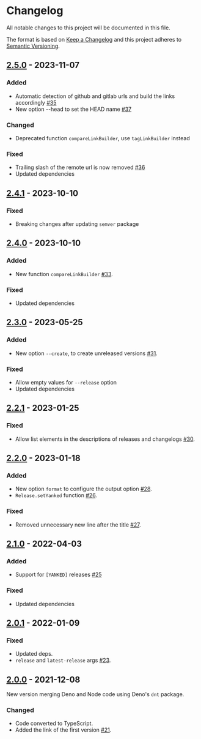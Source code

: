 # Changelog
All notable changes to this project will be documented in this file.

The format is based on [Keep a Changelog](https://keepachangelog.com/)
and this project adheres to [Semantic Versioning](https://semver.org/).

## [2.5.0] - 2023-11-07
### Added
- Automatic detection of github and gitlab urls and build the links accordingly [#35]
- New option --head to set the HEAD name [#37]

### Changed
- Deprecated function `compareLinkBuilder`, use `tagLinkBuilder` instead

### Fixed
- Trailing slash of the remote url is now removed [#36]
- Updated dependencies

## [2.4.1] - 2023-10-10
### Fixed
- Breaking changes after updating `semver` package

## [2.4.0] - 2023-10-10
### Added
- New function `compareLinkBuilder` [#33].

### Fixed
- Updated dependencies

## [2.3.0] - 2023-05-25
### Added
- New option `--create`, to create unreleased versions [#31].

### Fixed
- Allow empty values for `--release` option
- Updated dependencies

## [2.2.1] - 2023-01-25
### Fixed
- Allow list elements in the descriptions of releases and changelogs [#30].

## [2.2.0] - 2023-01-18
### Added
- New option `format` to configure the output option [#28].
- `Release.setYanked` function [#26].

### Fixed
- Removed unnecessary new line after the title [#27].

## [2.1.0] - 2022-04-03
### Added
- Support for `[YANKED]` releases [#25]

### Fixed
- Updated dependencies

## [2.0.1] - 2022-01-09
### Fixed
- Updated deps.
- `release` and `latest-release` args [#23].

## [2.0.0] - 2021-12-08
New version merging Deno and Node code using Deno's `dnt` package.

### Changed
- Code converted to TypeScript.
- Added the link of the first version [#21].

[#21]: https://github.com/oscarotero/keep-a-changelog/issues/21
[#23]: https://github.com/oscarotero/keep-a-changelog/issues/23
[#25]: https://github.com/oscarotero/keep-a-changelog/issues/25
[#26]: https://github.com/oscarotero/keep-a-changelog/issues/26
[#27]: https://github.com/oscarotero/keep-a-changelog/issues/27
[#28]: https://github.com/oscarotero/keep-a-changelog/issues/28
[#30]: https://github.com/oscarotero/keep-a-changelog/issues/30
[#31]: https://github.com/oscarotero/keep-a-changelog/issues/31
[#33]: https://github.com/oscarotero/keep-a-changelog/issues/33
[#35]: https://github.com/oscarotero/keep-a-changelog/issues/35
[#36]: https://github.com/oscarotero/keep-a-changelog/issues/36
[#37]: https://github.com/oscarotero/keep-a-changelog/issues/37

[2.5.0]: https://github.com/oscarotero/keep-a-changelog/compare/v2.4.1...v2.5.0
[2.4.1]: https://github.com/oscarotero/keep-a-changelog/compare/v2.4.0...v2.4.1
[2.4.0]: https://github.com/oscarotero/keep-a-changelog/compare/v2.3.0...v2.4.0
[2.3.0]: https://github.com/oscarotero/keep-a-changelog/compare/v2.2.1...v2.3.0
[2.2.1]: https://github.com/oscarotero/keep-a-changelog/compare/v2.2.0...v2.2.1
[2.2.0]: https://github.com/oscarotero/keep-a-changelog/compare/v2.1.0...v2.2.0
[2.1.0]: https://github.com/oscarotero/keep-a-changelog/compare/v2.0.1...v2.1.0
[2.0.1]: https://github.com/oscarotero/keep-a-changelog/compare/v2.0.0...v2.0.1
[2.0.0]: https://github.com/oscarotero/keep-a-changelog/releases/tag/v2.0.0
